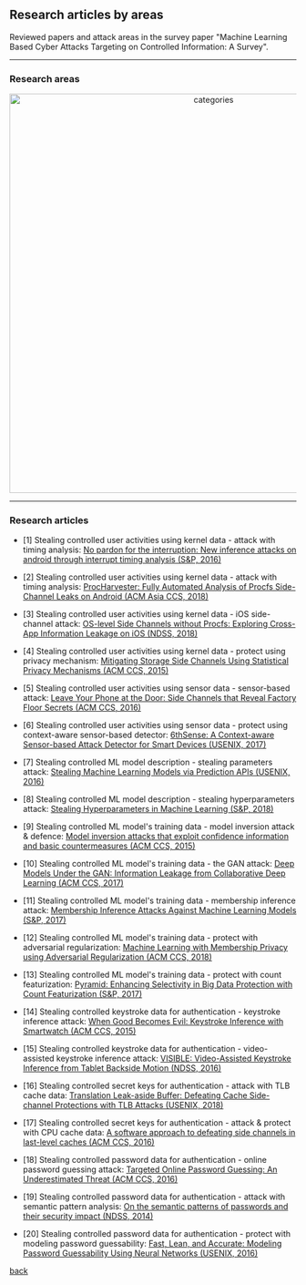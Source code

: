 ## Research articles by areas

Reviewed papers and attack areas in the survey paper "Machine Learning Based Cyber Attacks Targeting on Controlled Information: A Survey".

- - - 
### Research areas

<p align="center"><img width="701" alt="categories" src="https://user-images.githubusercontent.com/13388819/51514334-6107af80-1e63-11e9-99c7-de81fdddabae.png" /></p>

_ _ _
### Research articles

- [1] Stealing controlled user activities using kernel data - attack with timing analysis: [No pardon for the interruption: New inference attacks on android through interrupt timing analysis (S&P, 2016)](https://ieeexplore.ieee.org/stamp/stamp.jsp?tp=&arnumber=7546515)

- [2] Stealing controlled user activities using kernel data - attack with timing analysis: [ProcHarvester: Fully Automated Analysis of Procfs Side-Channel Leaks on Android (ACM Asia CCS, 2018)](https://rspreitzer.github.io/publications/proc/asiaccs-2018-paper-2.pdf)

- [3] Stealing controlled user activities using kernel data - iOS side-channel attack: [OS-level Side Channels without Procfs: Exploring Cross-App Information Leakage on iOS (NDSS, 2018)](http://web.cse.ohio-state.edu/~zhang.834/papers/ndss18a.pdf) 

- [4] Stealing controlled user activities using kernel data - protect using privacy mechanism: [Mitigating Storage Side Channels Using Statistical Privacy Mechanisms (ACM CCS, 2015)](https://dl.acm.org/citation.cfm?id=2813645)

- [5] Stealing controlled user activities using sensor data - sensor-based attack: [Leave Your Phone at the Door: Side Channels that Reveal Factory Floor Secrets (ACM CCS, 2016)](http://seclab.illinois.edu/wp-content/uploads/2016/10/CCS_2016___3D_Printer.pdf)

- [6] Stealing controlled user activities using sensor data - protect using context-aware sensor-based detector: [6thSense: A Context-aware Sensor-based Attack Detector for Smart Devices (USENIX, 2017)](https://www.usenix.org/system/files/conference/usenixsecurity17/sec17-sikder.pdf)

- [7] Stealing controlled ML model description - stealing parameters attack: [Stealing Machine Learning Models via Prediction APIs (USENIX, 2016)](https://www.usenix.org/system/files/conference/usenixsecurity16/sec16_paper_tramer.pdf)

- [8] Stealing controlled ML model description - stealing hyperparameters attack: [Stealing Hyperparameters in Machine Learning (S&P, 2018)](https://arxiv.org/pdf/1802.05351.pdf)

- [9] Stealing controlled ML model's training data - model inversion attack & defence: [Model inversion attacks that exploit confidence information and basic countermeasures (ACM CCS, 2015)](http://www.cs.cmu.edu/~mfredrik/papers/fjr2015ccs.pdf) 

- [10] Stealing controlled ML model's training data - the GAN attack: [Deep Models Under the GAN: Information Leakage from Collaborative Deep Learning (ACM CCS, 2017)](https://arxiv.org/pdf/1702.07464.pdf)

- [11] Stealing controlled ML model's training data - membership inference attack: [Membership Inference Attacks Against Machine Learning Models (S&P, 2017)](https://arxiv.org/pdf/1610.05820.pdf)

- [12] Stealing controlled ML model's training data - protect with adversarial regularization: [Machine Learning with Membership Privacy using Adversarial Regularization (ACM CCS, 2018)](https://arxiv.org/pdf/1807.05852.pdf)

- [13] Stealing controlled ML model's training data - protect with count featurization: [Pyramid: Enhancing Selectivity in Big Data Protection with Count Featurization (S&P, 2017)](https://arxiv.org/pdf/1705.07512.pdf)

- [14] Stealing controlled keystroke data for authentication - keystroke inference attack: [When Good Becomes Evil: Keystroke Inference with Smartwatch (ACM CCS, 2015)](https://staff.ie.cuhk.edu.hk/~khzhang/my-papers/2015-ccs-swatch.pdf)

- [15] Stealing controlled keystroke data for authentication - video-assisted keystroke inference attack: [VISIBLE: Video-Assisted Keystroke Inference from Tablet Backside Motion (NDSS, 2016)](https://pdfs.semanticscholar.org/9545/077902d9ea3444894b43b6d14ff16f5dc06c.pdf)

- [16] Stealing controlled secret keys for authentication - attack with TLB cache data: [Translation Leak-aside Buffer: Defeating Cache Side-channel Protections with TLB Attacks (USENIX, 2018)](https://www.usenix.org/system/files/conference/usenixsecurity18/sec18-gras.pdf)

- [17] Stealing controlled secret keys for authentication - attack & protect with CPU cache data: [A software approach to defeating side channels in last-level caches (ACM CCS, 2016)](http://delivery.acm.org/10.1145/2980000/2978324/p871-zhou.pdf?ip=101.176.75.238&id=2978324&acc=OA&key=4D4702B0C3E38B35%2E4D4702B0C3E38B35%2E4D4702B0C3E38B35%2E8A0A9AC1EB2AB412&__acm__=1548111551_9e024df16fa23252e5ccb855eb9c7681)

- [18] Stealing controlled password data for authentication - online password guessing attack: [Targeted Online Password Guessing: An Underestimated Threat (ACM CCS, 2016)](http://eprints.lancs.ac.uk/85017/1/ccs16.pdf)

- [19] Stealing controlled password data for authentication - attack with semantic pattern analysis: [On the semantic patterns of passwords and their security impact (NDSS, 2014)](https://www.researchgate.net/profile/Christopher_Collins5/publication/269196925_On_the_Semantic_Patterns_of_Passwords_and_their_Security_Impact/links/589299aa92851cda256a3638/On-the-Semantic-Patterns-of-Passwords-and-their-Security-Impact.pdf)

- [20] Stealing controlled password data for authentication - protect with modeling password guessability: [Fast, Lean, and Accurate: Modeling Password Guessability Using Neural Networks (USENIX, 2016)](https://www.usenix.org/system/files/conference/usenixsecurity16/sec16_paper_melicher.pdf)


[back](https://github.com/skyInGitHub/Machine-Learning-Based-Cyber-Attacks-Targeting-on-Controlled-Information-A-Survey)
